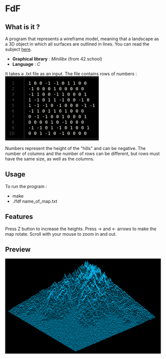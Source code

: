 <h1>FdF</h1>

<h2>What is it ? </h2>

A program that represents a wireframe model, meaning that a landscape as a 3D object in which all surfaces are outlined in lines. You can read the subject [here](00_Projects/03_Graphic/fdf.pdf).

* **Graphical library** : *Minilibx* (from 42 school)
* **Language** : *C*

It takes a .txt file as an input. The file contains rows of numbers : <br>
![File_format](File_format.png)

Numbers represent the height of the "hills" and can be negative. 
The number of columns and the number of rows can be different, but rows must have the same size, as well as the columns.

<h2>Usage</h2>

To run the program :
* make
* ./fdf name_of_map.txt

<h2>Features</h2>
Press Z button to increase the heights.
Press -> and <- arrows to make the map rotate.
Scroll with your mouse to zoom in and out.

<h2>Preview</h2>

![Mountain map](Mountain_map2.png)




